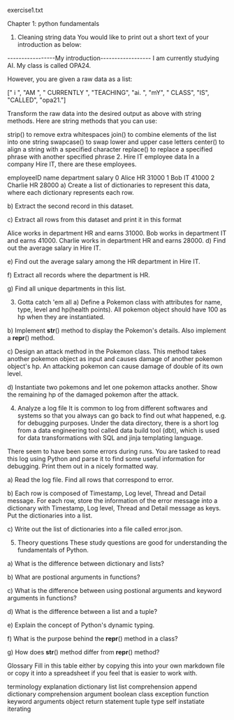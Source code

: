 exercise1.txt

Chapter 1: python fundamentals

1. Cleaning string data
   You would like to print out a short text of your introduction as below:

-----------------My introduction------------------
I am currently studying AI. My class is called OPA24.

However, you are given a raw data as a list:

[" i ", "AM ", " CURRENTLY ", "TEACHING", "ai. ", "mY", " CLASS", "IS", "CALLED", "opa21."]

Transform the raw data into the desired output as above with string methods. Here are string methods that you can use:

strip() to remove extra whitespaces
join() to combine elements of the list into one string
swapcase() to swap lower and upper case letters
center() to align a string with a specified character
replace() to replace a specified phrase with another specified phrase 2. Hire IT employee data
In a company Hire IT, there are these employees.

employeeID name department salary
0 Alice HR 31000
1 Bob IT 41000
2 Charlie HR 28000
a) Create a list of dictionaries to represent this data, where each dictionary represents each row.

b) Extract the second record in this dataset.

c) Extract all rows from this dataset and print it in this format

Alice works in department HR and earns 31000.
Bob works in department IT and earns 41000.
Charlie works in department HR and earns 28000.
d) Find out the average salary in Hire IT.

e) Find out the average salary among the HR department in Hire IT.

f) Extract all records where the department is HR.

g) Find all unique departments in this list.

3. Gotta catch 'em all
   a) Define a Pokemon class with attributes for name, type, level and hp(health points). All pokemon object should have 100 as hp when they are instantiated.

b) Implement **str**() method to display the Pokemon's details. Also implement a **repr**() method.

c) Design an attack method in the Pokemon class. This method takes another pokemon object as input and causes damage of another pokemon object's hp. An attacking pokemon can cause damage of double of its own level.

d) Instantiate two pokemons and let one pokemon attacks another. Show the remaining hp of the damaged pokemon after the attack.

4. Analyze a log file
   It is common to log from different softwares and systems so that you always can go back to find out what happened, e.g. for debugging purposes. Under the data directory, there is a short log from a data engineering tool called data build tool (dbt), which is used for data transformations with SQL and jinja templating language.

There seem to have been some errors during runs. You are tasked to read this log using Python and parse it to find some useful information for debugging. Print them out in a nicely formatted way.

a) Read the log file. Find all rows that correspond to error.

b) Each row is composed of Timestamp, Log level, Thread and Detail message. For each row, store the information of the error message into a dictionary with Timestamp, Log level, Thread and Detail message as keys. Put the dictionaries into a list.

c) Write out the list of dictionaries into a file called error.json.

5. Theory questions
   These study questions are good for understanding the fundamentals of Python.

a) What is the difference between dictionary and lists?

b) What are postional arguments in functions?

c) What is the difference between using postional arguments and keyword arguments in functions?

d) What is the difference between a list and a tuple?

e) Explain the concept of Python's dynamic typing.

f) What is the purpose behind the **repr**() method in a class?

g) How does **str**() method differ from **repr**() method?

Glossary
Fill in this table either by copying this into your own markdown file or copy it into a spreadsheet if you feel that is easier to work with.

terminology explanation
dictionary
list
list comprehension
append
dictionary comprehension
argument
boolean
class
exception
function
keyword arguments
object
return statement
tuple
type
self
instatiate
iterating
